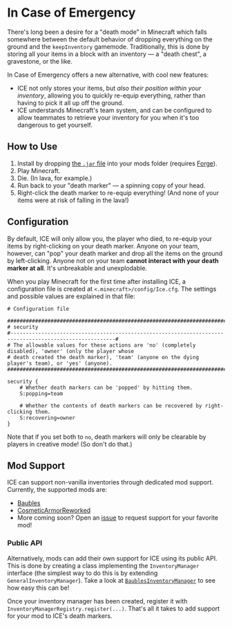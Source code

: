 # In Case of Emergency

There's long been a desire for a "death mode" in Minecraft which falls somewhere between the default behavior of dropping everything on the ground and the `keepInventory` gamemode.  Traditionally, this is done by storing all your items in a block with an inventory — a "death chest", a gravestone, or the like.

In Case of Emergency offers a new alternative, with cool new features:

* ICE not only stores your items, but *also their position within your inventory*, allowing you to quickly re-equip everything, rather than having to pick it all up off the ground.
* ICE understands Minecraft's team system, and can be configured to allow teammates to retrieve your inventory for you when it's too dangerous to get yourself.

## How to Use

1. Install by dropping [the `.jar` file](https://github.com/benblank/Ice/releases/latest) into your mods folder (requires [Forge](http://www.minecraftforge.net/)).
2. Play Minecraft.
3. Die.  (In lava, for example.)
4. Run back to your "death marker" — a spinning copy of your head.
5. Right-click the death marker to re-equip everything!  (And none of your items were at risk of falling in the lava!)

## Configuration

By default, ICE will only allow you, the player who died, to re-equip your items by right-clicking on your death marker.  Anyone on your team, however, can "pop" your death marker and drop all the items on the ground by left-clicking.  Anyone not on your team **cannot interact with your death marker at all**.  It's unbreakable and unexplodable.

When you play Minecraft for the first time after installing ICE, a configuration file is created at `<.minecraft>/config/Ice.cfg`.  The settings and possible values are explained in that file:

    # Configuration file
    
    ##########################################################################################################
    # security
    #--------------------------------------------------------------------------------------------------------#
    # The allowable values for these actions are 'no' (completely disabled), 'owner' (only the player whose
    # death created the death marker), 'team' (anyone on the dying player's team), or 'yes' (anyone).
    ##########################################################################################################
    
    security {
        # Whether death markers can be 'popped' by hitting them.
        S:popping=team
    
        # Whether the contents of death markers can be recovered by right-clicking them.
        S:recovering=owner
    }

Note that if you set both to `no`, death markers will only be clearable by players in creative mode!  (So don't do that.)

## Mod Support

ICE can support non-vanilla inventories through dedicated mod support.  Currently, the supported mods are:

* [Baubles](http://www.minecraftforum.net/forums/mapping-and-modding/minecraft-mods/1294623)
* [CosmeticArmorReworked](http://minecraft.curseforge.com/projects/cosmetic-armor-reworked)
* More coming soon?  Open an [issue](https://github.com/benblank/Ice/issues) to request support for your favorite mod!

### Public API

Alternatively, mods can add their own support for ICE using its public API.  This is done by creating a class implementing the `InventoryManager` interface (the simplest way to do this is by extending `GeneralInventoryManager`).  Take a look at [`BaublesInventoryManager`](src/main/java/com/five35/minecraft/ice/BaublesInventoryManager.java) to see how easy this can be!

Once your inventory manager has been created, register it with `InventoryManagerRegistry.register(...)`.  That's all it takes to add support for your mod to ICE's death markers.
